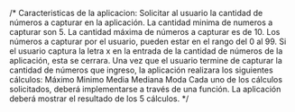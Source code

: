 /*
Caracteristicas de la aplicacion:
 Solicitar al usuario la cantidad de números a capturar en la aplicación.
 La cantidad minima de numeros a capturar son 5.
 La cantidad máxima de números a capturar es de 10.
 Los números a capturar por el usuario, pueden estar en el rango del 0 al 99.
 Si el usuario captura la letra x en la entrada de la cantidad de números de la    aplicación, esta se cerrara.
 Una vez que el usuario termine de capturar la cantidad de números que ingreso,    la aplicación realizara los siguientes cálculos:
            Máximo
            Minimo
            Media
            Mediana
            Moda
 Cada uno de los cálculos solicitados, deberá implementarse a través de una        función.
 La aplicación deberá mostrar el resultado de los 5 cálculos. */
